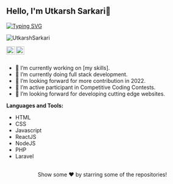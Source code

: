 ## Hello, I'm Utkarsh Sarkari👋

[![Typing SVG](https://readme-typing-svg.herokuapp.com?size=25&color=1A9AF7&lines=I'm+Full+Stack+Web+Developer;and+my+teachers+call+me+Sarkari)](https://git.io/typing-svg)

<p align="left"> <img src="https://komarev.com/ghpvc/?username=UtkarshSarkari&label=Views&color=blue&style=plastic" alt="UtkarshSarkari"/> </p>

<a href="https://www.linkedin.com/in/utkarshsarkari">
  <img align="left" alt="Utkarsh's Linkdein" width="22px" src="https://cdn.jsdelivr.net/npm/simple-icons@v3/icons/linkedin.svg" />
</a>
<a href="https://github.com/UtkarshSarkari">
  <img align="left" alt="Utkarsh's Github" width="22px" src="https://cdn.jsdelivr.net/npm/simple-icons@v3/icons/github.svg" />
</a>

<br/>
<br/> 


- 🔭 I’m currently working on [my skills].
- 🌱 I’m currently doing full stack development.
- 🤔 I’m looking forward for more contribution in 2022.
- 🌱 I’m active participant in Competitive Coding Contests.
- 🤔 I’m looking forward for developing cutting edge websites.


**Languages and Tools:**  
- HTML
- CSS
- Javascript
- ReactJS
- NodeJS
- PHP
- Laravel

<br/>

<div align="center">
Show some ❤️ by starring some of the repositories!
</div>
